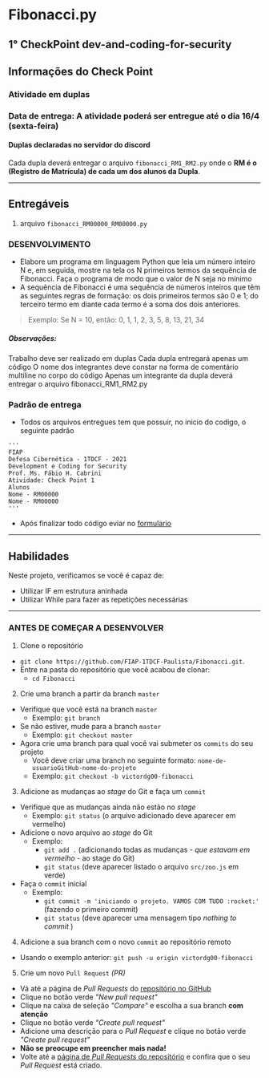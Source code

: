 # Fibonacci.py
## 1° CheckPoint dev-and-coding-for-security
## Informações do Check Point
### Atividade em duplas
### Data de entrega: A atividade poderá ser entregue até o dia 16/4 (sexta-feira)
#### Duplas declaradas no servidor do discord
Cada dupla deverá entregar o arquivo `fibonacci_RM1_RM2.py` onde o **RM é o (Registro de Matrícula) de cada um dos alunos da Dupla**.

---
## Entregáveis
1. arquivo `fibonacci_RM00000_RM00000.py`  

### DESENVOLVIMENTO

- Elabore um programa em linguagem Python que leia um
número inteiro N e, em seguida, mostre na tela os N primeiros termos da
sequência de Fibonacci. Faça o programa de modo que o valor de N
seja no mínimo 
- A sequência de Fibonacci é uma sequência de números inteiros
que têm as seguintes regras de formação: os dois primeiros termos são
0 e 1; do terceiro termo em diante cada termo é a soma dos dois
anteriores.
> Exemplo: Se N = 10, então: 0, 1, 1, 2, 3, 5, 8, 13, 21, 34
##### Observações:
Trabalho deve ser realizado em duplas
Cada dupla entregará apenas um código
O nome dos integrantes deve constar na forma de comentário multiline no corpo do código
Apenas um integrante da dupla deverá entregar o arquivo fibonacci_RM1_RM2.py 


### Padrão de entrega

- Todos os arquivos entregues tem que possuir, no inicio do codigo, o seguinte padrão
``` 
'''
FIAP
Defesa Cibernética - 1TDCF - 2021
Development e Coding for Security
Prof. Ms. Fábio H. Cabrini
Atividade: Check Point 1  
Alunos
Nome - RM00000
Nome - RM00000  
''' 
```
  
- Após finalizar todo código eviar no [formulario](https://forms.gle/uFsrEd1bVBpZZ396A) 

---

## Habilidades

Neste projeto, verificamos se você é capaz de:

- Utilizar IF em estrutura aninhada
- Utilizar While para fazer as repetições necessárias

---

### ANTES DE COMEÇAR A DESENVOLVER

1. Clone o repositório
  * `git clone https://github.com/FIAP-1TDCF-Paulista/Fibonacci.git`.
  * Entre na pasta do repositório que você acabou de clonar:
    * `cd Fibonacci`
    
2. Crie uma branch a partir da branch `master`
  * Verifique que você está na branch `master`
    * Exemplo: `git branch`
  * Se não estiver, mude para a branch `master`
    * Exemplo: `git checkout master`
  * Agora crie uma branch para qual você vai submeter os `commits` do seu projeto
    * Você deve criar uma branch no seguinte formato: `nome-de-usuarioGitHub-nome-do-projeto`
    * Exemplo: `git checkout -b victordg00-fibonacci`
    
3. Adicione as mudanças ao _stage_ do Git e faça um `commit`
  * Verifique que as mudanças ainda não estão no _stage_
    * Exemplo: `git status` (o arquivo adicionado deve aparecer em vermelho)
  * Adicione o novo arquivo ao _stage_ do Git
      * Exemplo:
        * `git add .` (adicionando todas as mudanças - _que estavam em vermelho_ - ao stage do Git)
        * `git status` (deve aparecer listado o arquivo `src/zoo.js` em verde)
  * Faça o `commit` inicial
      * Exemplo:
        * `git commit -m 'iniciando o projeto. VAMOS COM TUDO :rocket:'` (fazendo o primeiro commit)
        * `git status` (deve aparecer uma mensagem tipo _nothing to commit_ )

4. Adicione a sua branch com o novo `commit` ao repositório remoto
  * Usando o exemplo anterior: `git push -u origin victordg00-fibonacci`

5. Crie um novo `Pull Request` _(PR)_
  * Vá até a página de _Pull Requests_ do [repositório no GitHub](https://github.com/FIAP-1TDCF-Paulista/Fibonacci/pulls)
  * Clique no botão verde _"New pull request"_
  * Clique na caixa de seleção _"Compare"_ e escolha a sua branch **com atenção**
  * Clique no botão verde _"Create pull request"_
  * Adicione uma descrição para o _Pull Request_ e clique no botão verde _"Create pull request"_
  * **Não se preocupe em preencher mais nada!**
  * Volte até a [página de _Pull Requests_ do repositório](https://github.com/FIAP-1TDCF-Paulista/Fibonacci/pulls) e confira que o seu _Pull Request_ está criado.
